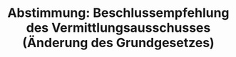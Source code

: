 ---
abstimmung:
  abstimmung: 1
  bundestagssitzung: 83
  legislaturperiode: 19
categories:
- Todo
data:
- title: Abstimmungsergebnis 20190221_1-data.pdf
  url: /res/2021-btw/abstimmungsergebnisse/20190221_1-data.pdf
- title: Abstimmungsergebnis 20190221_1_xls-data.xls
  url: /res/2021-btw/abstimmungsergebnisse/20190221_1_xls-data.xls
- title: Abstimmungsergebnis 20190221_1_xls-datacsv
  url: /res/2021-btw/abstimmungsergebnisse/csv/20190221_1_xls-datacsv
ergebnis:
  afd:
    enthaltung: 0
    gesamt: 91
    ja: 0
    nein: 74
    nichtabgegeben: 17
    ungueltig: 0
  bü90/gr:
    enthaltung: 0
    gesamt: 67
    ja: 65
    nein: 0
    nichtabgegeben: 2
    ungueltig: 0
  cdu/csu:
    enthaltung: 0
    gesamt: 246
    ja: 233
    nein: 0
    nichtabgegeben: 13
    ungueltig: 0
  die linke.:
    enthaltung: 0
    gesamt: 69
    ja: 62
    nein: 0
    nichtabgegeben: 7
    ungueltig: 0
  fdp:
    enthaltung: 0
    gesamt: 80
    ja: 72
    nein: 0
    nichtabgegeben: 8
    ungueltig: 0
  file: 20190221_1_xls-data.xls
  fraktionslos:
    enthaltung: 0
    gesamt: 4
    ja: 1
    nein: 0
    nichtabgegeben: 3
    ungueltig: 0
  spd:
    enthaltung: 0
    gesamt: 152
    ja: 141
    nein: 0
    nichtabgegeben: 11
    ungueltig: 0
layout: abstimmung
links:
- title: Link zu bundestag.de
  url: https://www.bundestag.de/parlament/plenum/abstimmung/abstimmung?id=574
preview: 'Deutscher Bundestag


  83. Sitzung des Deutschen Bundestages

  am Donnerstag, 21. Februar 2019


  Endgültiges Ergebnis der Namentlichen Abstimmung Nr. 1


  Beschlussempfehlung des Vermittlungsausschusses

  zu dem Gesetz zur Änderung des Grundgesetzes (Artikel 104c, 104d, 125c, 143e)

  Drucksachen 19/3340, 19/6144, 19/6612 und 19/7940'
tags:
- Todo
title: 'Abstimmung: Beschlussempfehlung des Vermittlungsausschusses (Änderung des
  Grundgesetzes)'
---